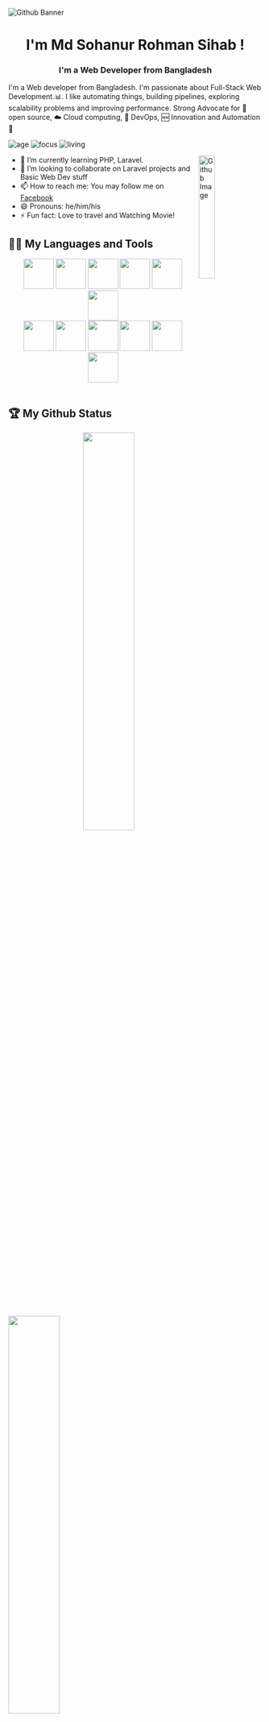                      
![Github Banner](https://user-images.githubusercontent.com/91025640/161419212-1f01d300-ace8-4a7e-a87c-06712c38ab38.jpg)


<h1 align="center"> I'm Md Sohanur Rohman Sihab ! </h1>

<h3 align="center">I'm a  Web Developer from Bangladesh </h3>
  
I'm a  Web developer from Bangladesh. I'm passionate about Full-Stack Web Development.:bar_chart:. I like automating things, building pipelines, exploring scalability problems and improving performance. Strong Advocate for 📜 open source, :cloud: Cloud computing, 🚀 DevOps, :new: Innovation and Automation :robot:

![age](https://img.shields.io/badge/age-24-blue)
![focus](https://img.shields.io/badge/focus-FullStack-brightgreen)
![living](https://img.shields.io/badge/living-Dhaka-3c9)


<img width="25%" align="right" alt="Github Image" src="https://camo.githubusercontent.com/992babdffd8c74a1502de375fbdf7e4d54773242/68747470733a2f2f6d656469612e67697068792e636f6d2f6d656469612f53576f536b4e36447854737a71494b4571762f67697068792e676966" />

- 🌱 I’m currently learning PHP, Laravel.
- 👯 I’m looking to collaborate on Laravel projects and Basic Web Dev stuff
- 📫 How to reach me: You may follow me on [Facebook](https://www.facebook.com/devsrsihab)
- 😄 Pronouns: he/him/his
- ⚡ Fun fact: Love to travel and Watching Movie!
  <br />

## 👨‍💻 My Languages and Tools

<div align="center">

<img src="https://github.com/Subhampreet/Subhampreet/blob/master/logos/JS.png?raw=true" height="60" width="60">
<img src="https://cdn.iconscout.com/icon/free/png-512/node-js-1174925.png" height="60" width="60">
<img src="https://github.com/Subhampreet/Subhampreet/blob/master/logos/next.png?raw=true" height="60" width="60">
<img src="https://github.com/Subhampreet/Subhampreet/blob/master/logos/css.png?raw=true" height="60" width="60">
<img src="https://github.com/Subhampreet/Subhampreet/blob/master/logos/html.png?raw=true" height="60" width="60">
<img src="https://img.icons8.com/color/452/mongodb.png" height="60" width="60">

<br>

<img src="https://github.com/Subhampreet/Subhampreet/blob/master/logos/react.png?raw=true" height="60" width="60">
<img src="https://github.com/Subhampreet/Subhampreet/blob/master/logos/php.png?raw=true" height="60" width="60">
<img src="https://github.com/Subhampreet/Subhampreet/blob/master/logos/sql.png?raw=true" height="60" width="60">
<img src="https://github.com/Subhampreet/Subhampreet/blob/master/logos/git.png?raw=true" height="60" width="60">
<img src="https://github.com/Subhampreet/Subhampreet/blob/master/logos/vs.png?raw=true" height="60" width="60">
<img src="https://github.com/Subhampreet/Subhampreet/blob/master/logos/bootstrap.png?raw=true" height="60" width="60">
</div>

<br >

## 🏆 My Github Status

<img  src="https://github-readme-stats.vercel.app/api?username=devsrsihab&show_icons=true&hide_border=true&theme=dark" width="45%" align="right" >

<img  src="https://github-readme-streak-stats.herokuapp.com/?user=devsrsihab&theme=dark" width="45%" >

<br>

<div align="center">

### Give More ❤️ by starring ⭐ some of the repositories!

[<img src="https://img.shields.io/badge/linkedin-%230077B5.svg?&style=for-the-badge&logo=linkedin&logoColor=white">](https://www.linkedin.com/in/devsrsihab/)
[<img src="https://img.shields.io/badge/instagram-%23E4405F.svg?&style=for-the-badge&logo=instagram&logoColor=white">](https://www.instagram.com/devsrsihab/)
[<img src="https://img.shields.io/badge/facebook-%231877F2.svg?&style=for-the-badge&logo=facebook&logoColor=white">](https://www.facebook.com/devsrsihab)
[<img src="https://img.shields.io/badge/Portfolio-%23000000.svg?&style=for-the-badge">](http://devsrsihab.com/)

<a href="https://"><img height="50" src="https://d2fltix0v2e0sb.cloudfront.net/dev-badge.svg"></a>

</div>
